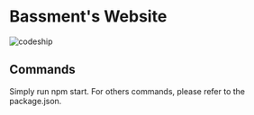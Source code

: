 # Bassment's Website

![codeship](https://codeship.com/projects/d18ceac0-d631-0133-7354-7edf9ccff8c4/status?branch=master)

## Commands

Simply run npm start. For others commands, please refer to the package.json.
